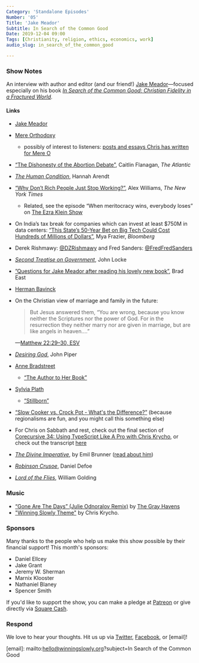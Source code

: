```yaml
---
Category: 'Standalone Episodes'
Number: '05'
Title: 'Jake Meador'
Subtitle: In Search of the Common Good
Date: 2019-12-04 09:00
Tags: [Christianity, religion, ethics, economics, work]
audio_slug: in_search_of_the_common_good

---
```


### Show Notes

An interview with author and editor (and our friend!) [Jake Meador]—focused especially on his book [<cite>In Search of the Common Good: Christian Fidelity in a Fractured World</cite>][book].

[Jake Meador]: https://jakemeador.com

[book]: https://www.alibris.com/In-Search-of-the-Common-Good-Christian-Fidelity-in-a-Fractured-World-Jake-Meador/book/42719272?matches=23

#### Links

- [Jake Meador]

- [Mere Orthodoxy](https://mereorthodoxy.com)
    - possibly of interest to listeners: [posts and essays Chris has written for Mere O](https://mereorthodoxy.com/author/chris-krycho/)

- [“The Dishonesty of the Abortion Debate”](https://www.theatlantic.com/magazine/archive/2019/12/the-things-we-cant-face/600769/), Caitlin Flanagan, <cite>The Atlantic</cite>

- [<cite>The Human Condition</cite>](https://www.alibris.com/The-Human-Condition-Second-Edition-Professor-Hannah-Arendt/book/12474117?matches=45), Hannah Arendt

- [“Why Don’t Rich People Just Stop Working?”](https://www.nytimes.com/2019/10/17/style/rich-people-things.html), Alex Williams, <cite>The New York Times</cite>
    - Related, see the episode “When meritocracy wins, everybody loses” on [The Ezra Klein Show](https://www.vox.com/ezra-klein-show-podcast)

- On India’s tax break for companies which can invest at least $750M in data centers: [“This State’s 50-Year Bet on Big Tech Could Cost Hundreds of Millions of Dollars”](https://www.bloomberg.com/news/articles/2019-11-06/indiana-s-50-year-big-tech-bet-may-be-worth-hundreds-of-millions), Mya Frazier, <cite>Bloomberg</cite>

- Derek Rishmawy: [@DZRishmawy](https://twitter.com/DZRishmawy) and Fred Sanders: [@FredFredSanders](https://twitter.com/FredFredSanders)

- [<cite>Second Treatise on Government</cite>](https://www.alibris.com/Second-Treatise-on-Government-John-Locke/book/34508666?matches=8), John Locke

- [”Questions for Jake Meador after reading his lovely new book”](http://resident-theologian.blogspot.com/2019/08/questions-for-jake-meador-after-reading.html), Brad East

- [Herman Bavinck](https://en.wikipedia.org/wiki/Herman_Bavinck)

- On the Christian view of marriage and family in the future:

    > But Jesus answered them, “You are wrong, because you know neither the Scriptures nor the power of God. For in the resurrection they neither marry nor are given in marriage, but are like angels in heaven.…”

    —[Matthew 22:29–30, ESV](https://www.esv.org/Matthew+22/)

- [<cite>Desiring God</cite>](https://www.alibris.com/Desiring-God-Meditations-of-a-Christian-Hedonist-John-Piper/book/9038827?matches=369), John Piper

- [Anne Bradstreet](https://en.wikipedia.org/wiki/Anne_Bradstreet)
    - [“The Author to Her Book”](https://poets.org/poem/author-her-book)

- [Sylvia Plath](https://en.wikipedia.org/wiki/Sylvia_Plath)
    - [“Stillborn”](https://www.americanpoems.com/poets/sylviaplath/stillborn/)

- [“Slow Cooker vs. Crock Pot - What's the Difference?”](https://www.thespruceeats.com/slow-cooker-vs-crock-pot-whats-the-difference-3061070) (because regionalisms are fun, and you might call this something else)

- For Chris on Sabbath and rest, check out the final section of [Corecursive 34: Using TypeScript Like A Pro with Chris Krycho](https://corecursive.com/034-chris-krycho-typescript/), or check out the transcript [here](https://corecursive.com/TYPESCRIPT-TRANSCRIPT/)

- [<cite>The Divine Imperative</cite>](https://www.alibris.com/The-Divine-Imperative-A-Study-in-Christian-Ethics-Emil-Brunner/book/1763417?matches=37), by Emil Brunner ([read about him](https://en.wikipedia.org/wiki/Emil_Brunner))

- [<cite>Robinson Crusoe</cite>](https://www.alibris.com/Robinson-Crusoe-Daniel-Defoe/book/5784463?matches=4342), Daniel Defoe

- [<cite>Lord of the Flies</cite>](https://www.alibris.com/Lord-of-the-Flies-Sir-William-Golding/book/4033081?matches=2774), William Golding

### Music

- [“Gone Are The Days” (Julie Odnoralov Remix)](https://smarturl.it/tghremixgone) by [The Gray Havens](https://thegrayhavens.bandcamp.com)
- ["Winning Slowly Theme"](https://soundcloud.com/chriskrycho/winning-slowly) by Chris Krycho. 

### Sponsors

Many thanks to the people who help us make this show possible by their financial support! This month's sponsors:

- Daniel Ellcey
- Jake Grant
- Jeremy W. Sherman
- Marnix Klooster
- Nathaniel Blaney
- Spencer Smith

If you'd like to support the show, you can make a pledge at [Patreon] or give directly via [Square Cash].

[Patreon]: https://www.patreon.com/winningslowly
[Square Cash]: https://cash.me/$winningslowly

### Respond

We love to hear your thoughts. Hit us up via [Twitter], [Facebook], or [email]!

[Twitter]: //www.twitter.com/winningslowly
[Facebook]: //www.facebook.com/winningslowlypodcast

[email]: mailto:hello@winningslowly.org?subject=In Search of the Common Good

